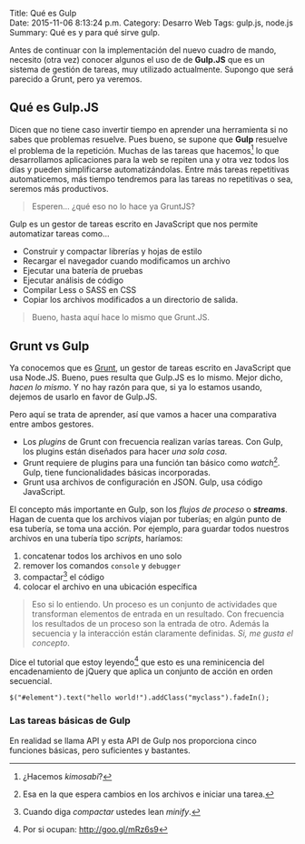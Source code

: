 Title: Qué es Gulp    
Date: 2015-11-06 8:13:24 p.m.
Category: Desarro Web
Tags:  gulp.js, node.js
Summary: Qué es y para qué sirve gulp.

Antes de continuar con la implementación del nuevo cuadro de mando, necesito (otra vez) conocer algunos el uso de de 
__Gulp.JS__ que es un sistema de gestión de tareas, muy utilizado actualmente. Supongo que será parecido a Grunt, pero
ya veremos.

## Qué es Gulp.JS

Dicen que no tiene caso invertir tiempo en aprender una herramienta si no sabes que problemas resuelve. Pues bueno, se 
supone que __Gulp__ resuelve el problema de la repetición. Muchas de las tareas que hacemos[^1] lo que desarrollamos
aplicaciones para la web se repiten una y otra vez todos los días y pueden simplificarse automatizándolas. Entre más 
tareas repetitivas automaticemos, más tiempo tendremos para las tareas no repetitivas o sea, seremos más productivos.


> Esperen... ¿qué eso no lo hace ya GruntJS?


Gulp es un gestor de tareas escrito en JavaScript que nos permite automatizar tareas como...

- Construir y compactar librerías y hojas de estilo
- Recargar el navegador cuando modificamos un archivo
- Ejecutar una batería de pruebas
- Ejecutar análisis de código
- Compilar Less o SASS en CSS
- Copiar los archivos modificados a un directorio de salida.

> Bueno, hasta aquí hace lo mismo que Grunt.JS.

## Grunt vs Gulp

Ya conocemos que es [Grunt](http://yo.toledano.org/dev/como-usar-grunt/), un gestor de tareas escrito en JavaScript
que usa Node.JS. Bueno, pues resulta que Gulp.JS es lo mismo. Mejor dicho, _hacen lo mismo_. Y no hay razón para que, 
si ya lo estamos usando, dejemos de usarlo en favor de Gulp.JS.

Pero aquí se trata de aprender, así que vamos a hacer una comparativa entre ambos gestores.

- Los _plugins_ de Grunt con frecuencia realizan varías tareas. Con Gulp, los plugins están diseñados para hacer _una
sola cosa_.
- Grunt requiere de plugins para una función tan básico como _watch_[^2]. Gulp, tiene funcionalidades básicas incorporadas.
- Grunt usa archivos de configuración en JSON. Gulp, usa código JavaScript.

El concepto más importante en Gulp, son los _flujos de proceso_ o _**streams**_. Hagan de cuenta que los archivos viajan
por tuberías; en algún punto de esa tubería, se toma una acción. Por ejemplo, para guardar todos nuestros archivos en 
una tubería tipo _scripts_, haríamos:

1. concatenar todos los archivos en uno solo
1. remover los comandos `console` y `debugger`
1. compactar[^3] el código
1. colocar el archivo en una ubicación específica

> Eso si lo entiendo. Un proceso es un conjunto de actividades que transforman elementos de entrada en un resultado. 
Con frecuencia los resultados de un proceso son la entrada de otro. Además la secuencia y la interacción están claramente
definidas. _Si, me gusta el concepto_.

Dice el tutorial que estoy leyendo[^4] que esto es una reminicencia del encadenamiento de jQuery que aplica un conjunto
 de acción en orden secuencial.
 
```pyhon
$("#element").text("hello world!").addClass("myclass").fadeIn();
```

### Las tareas básicas de Gulp

En realidad se llama API y esta API de Gulp nos proporciona cinco funciones básicas, pero suficientes y bastantes.




[^1]: ¿Hacemos _kimosabi_?
[^2]: Esa en la que espera cambios en los archivos e iniciar una tarea.
[^3]: Cuando diga _compactar_ ustedes lean _minify_.
[^4]: Por si ocupan: http://goo.gl/mRz6s9